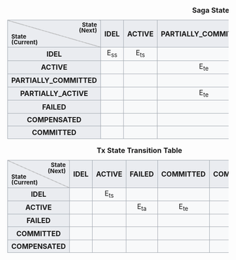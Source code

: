 

<table style="text-align:center;"> 
 <caption>
  <b>Saga State Transition Table</b>
 </caption> 
 <tbody>
  <tr> 
   <th style="background:linear-gradient(to top right,#eaecf0 49.5%,#aaa 49.5%,#aaa 50.5%,#eaecf0 50.5%);line-height:1;border: 1px solid #a2a9b1;">
      <div style="margin-left:2em;text-align:right;">
       <small>State<br />(Next)</small>
      </div>
      <div style="margin-right:2em;text-align:left;">
       <small>State<br />(Current)</small>
      </div> 
    </th> 
   <th style="background-color: #eaecf0;border: 1px solid #a2a9b1;">IDEL</th> 
   <th style="background-color: #eaecf0;border: 1px solid #a2a9b1;">ACTIVE</th> 
   <th style="background-color: #eaecf0;border: 1px solid #a2a9b1;">PARTIALLY_COMMITTED</th> 
   <th style="background-color: #eaecf0;border: 1px solid #a2a9b1;">PARTIALLY_ACTIVE</th> 
   <th style="background-color: #eaecf0;border: 1px solid #a2a9b1;">FAILED</th>
   <th style="background-color: #eaecf0;border: 1px solid #a2a9b1;">COMPENSATED</th>   
   <th style="background-color: #eaecf0;border: 1px solid #a2a9b1;">COMMITTED</th>    
  </tr> 
  <tr> 
   <th style="background-color: #eaecf0;border: 1px solid #a2a9b1;">IDEL</th> 
   <td style="background-color: #f8f9fa;border: 1px solid #a2a9b1;">E<sub>ss</sub></td> 
   <td style="background-color: #f8f9fa;border: 1px solid #a2a9b1;">E<sub>ts</sub></td> 
   <td style="background-color: #f8f9fa;border: 1px solid #a2a9b1;"></td> 
   <td style="background-color: #f8f9fa;border: 1px solid #a2a9b1;"></td>
   <td style="background-color: #f8f9fa;border: 1px solid #a2a9b1;"></td> 
   <td style="background-color: #f8f9fa;border: 1px solid #a2a9b1;"></td>
   <td style="background-color: #f8f9fa;border: 1px solid #a2a9b1;">E<sub>se</sub></td>    
  </tr> 
  <tr> 
   <th style="background-color: #eaecf0;border: 1px solid #a2a9b1;">ACTIVE</th> 
   <td style="background-color: #f8f9fa;border: 1px solid #a2a9b1;"></td> 
   <td style="background-color: #f8f9fa;border: 1px solid #a2a9b1;"></td> 
   <td style="background-color: #f8f9fa;border: 1px solid #a2a9b1;">E<sub>te</sub></td> 
   <td style="background-color: #f8f9fa;border: 1px solid #a2a9b1;"></td>
   <td style="background-color: #f8f9fa;border: 1px solid #a2a9b1;">E<sub>ta</sub></td>    
   <td style="background-color: #f8f9fa;border: 1px solid #a2a9b1;"></td>
   <td style="background-color: #f8f9fa;border: 1px solid #a2a9b1;"></td>    
  </tr> 
  <tr> 
   <th style="background-color: #eaecf0;border: 1px solid #a2a9b1;">PARTIALLY_COMMITTED</th> 
   <td style="background-color: #f8f9fa;border: 1px solid #a2a9b1;"></td> 
   <td style="background-color: #f8f9fa;border: 1px solid #a2a9b1;"></td> 
   <td style="background-color: #f8f9fa;border: 1px solid #a2a9b1;"></td> 
   <td style="background-color: #f8f9fa;border: 1px solid #a2a9b1;">E<sub>ts</sub></td>
   <td style="background-color: #f8f9fa;border: 1px solid #a2a9b1;"></td> 
   <td style="background-color: #f8f9fa;border: 1px solid #a2a9b1;"></td>
   <td style="background-color: #f8f9fa;border: 1px solid #a2a9b1;">E<sub>se</sub></td>    
  </tr> 
  <tr> 
   <th style="background-color: #eaecf0;border: 1px solid #a2a9b1;">PARTIALLY_ACTIVE</th> 
   <td style="background-color: #f8f9fa;border: 1px solid #a2a9b1;"></td> 
   <td style="background-color: #f8f9fa;border: 1px solid #a2a9b1;"></td> 
   <td style="background-color: #f8f9fa;border: 1px solid #a2a9b1;">E<sub>te</sub></td> 
   <td style="background-color: #f8f9fa;border: 1px solid #a2a9b1;"></td>
   <td style="background-color: #f8f9fa;border: 1px solid #a2a9b1;">E<sub>ta</sub></td>    
   <td style="background-color: #f8f9fa;border: 1px solid #a2a9b1;"></td>
   <td style="background-color: #f8f9fa;border: 1px solid #a2a9b1;"></td>    
  </tr>
  <tr> 
   <th style="background-color: #eaecf0;border: 1px solid #a2a9b1;">FAILED</th> 
   <td style="background-color: #f8f9fa;border: 1px solid #a2a9b1;"></td> 
   <td style="background-color: #f8f9fa;border: 1px solid #a2a9b1;"></td> 
   <td style="background-color: #f8f9fa;border: 1px solid #a2a9b1;"></td> 
   <td style="background-color: #f8f9fa;border: 1px solid #a2a9b1;"></td>
   <td style="background-color: #f8f9fa;border: 1px solid #a2a9b1;"></td>
   <td style="background-color: #f8f9fa;border: 1px solid #a2a9b1;">IE<sub>sfc</sub></td>
   <td style="background-color: #f8f9fa;border: 1px solid #a2a9b1;"></td>    
  </tr>  
  <tr> 
   <th style="background-color: #eaecf0;border: 1px solid #a2a9b1;">COMPENSATED</th> 
   <td style="background-color: #f8f9fa;border: 1px solid #a2a9b1;"></td> 
   <td style="background-color: #f8f9fa;border: 1px solid #a2a9b1;"></td> 
   <td style="background-color: #f8f9fa;border: 1px solid #a2a9b1;"></td> 
   <td style="background-color: #f8f9fa;border: 1px solid #a2a9b1;"></td>
   <td style="background-color: #f8f9fa;border: 1px solid #a2a9b1;"></td>
   <td style="background-color: #f8f9fa;border: 1px solid #a2a9b1;"></td>
   <td style="background-color: #f8f9fa;border: 1px solid #a2a9b1;"></td>    
  </tr> 
  <tr> 
   <th style="background-color: #eaecf0;border: 1px solid #a2a9b1;">COMMITTED</th> 
   <td style="background-color: #f8f9fa;border: 1px solid #a2a9b1;"></td> 
   <td style="background-color: #f8f9fa;border: 1px solid #a2a9b1;"></td> 
   <td style="background-color: #f8f9fa;border: 1px solid #a2a9b1;"></td> 
   <td style="background-color: #f8f9fa;border: 1px solid #a2a9b1;"></td>
   <td style="background-color: #f8f9fa;border: 1px solid #a2a9b1;"></td>
   <td style="background-color: #f8f9fa;border: 1px solid #a2a9b1;"></td>
   <td style="background-color: #f8f9fa;border: 1px solid #a2a9b1;"></td>    
  </tr>   
 </tbody>
</table>


<table style="text-align:center;"> 
 <caption>
  <b>Tx State Transition Table</b>
 </caption> 
 <tbody>
  <tr> 
   <th style="background:linear-gradient(to top right,#eaecf0 49.5%,#aaa 49.5%,#aaa 50.5%,#eaecf0 50.5%);line-height:1;border: 1px solid #a2a9b1;">
      <div style="margin-left:2em;text-align:right;">
       <small>State<br />(Next)</small>
      </div>
      <div style="margin-right:2em;text-align:left;">
       <small>State<br />(Current)</small>
      </div> 
    </th> 
   <th style="background-color: #eaecf0;border: 1px solid #a2a9b1;">IDEL</th> 
   <th style="background-color: #eaecf0;border: 1px solid #a2a9b1;">ACTIVE</th> 
   <th style="background-color: #eaecf0;border: 1px solid #a2a9b1;">FAILED</th>
   <th style="background-color: #eaecf0;border: 1px solid #a2a9b1;">COMMITTED</th>    
   <th style="background-color: #eaecf0;border: 1px solid #a2a9b1;">COMPENSATED</th>        
  </tr> 
  <tr> 
   <th style="background-color: #eaecf0;border: 1px solid #a2a9b1;">IDEL</th> 
   <td style="background-color: #f8f9fa;border: 1px solid #a2a9b1;"></td> 
   <td style="background-color: #f8f9fa;border: 1px solid #a2a9b1;">E<sub>ts</sub></td> 
   <td style="background-color: #f8f9fa;border: 1px solid #a2a9b1;"></td> 
   <td style="background-color: #f8f9fa;border: 1px solid #a2a9b1;"></td>
   <td style="background-color: #f8f9fa;border: 1px solid #a2a9b1;"></td>    
  </tr> 
  <tr> 
   <th style="background-color: #eaecf0;border: 1px solid #a2a9b1;">ACTIVE</th> 
   <td style="background-color: #f8f9fa;border: 1px solid #a2a9b1;"></td> 
   <td style="background-color: #f8f9fa;border: 1px solid #a2a9b1;"></td> 
   <td style="background-color: #f8f9fa;border: 1px solid #a2a9b1;">E<sub>ta</sub></td> 
   <td style="background-color: #f8f9fa;border: 1px solid #a2a9b1;">E<sub>te</sub></td>
   <td style="background-color: #f8f9fa;border: 1px solid #a2a9b1;"></td>    
  </tr> 
  <tr> 
   <th style="background-color: #eaecf0;border: 1px solid #a2a9b1;">FAILED</th> 
   <td style="background-color: #f8f9fa;border: 1px solid #a2a9b1;"></td> 
   <td style="background-color: #f8f9fa;border: 1px solid #a2a9b1;"></td> 
   <td style="background-color: #f8f9fa;border: 1px solid #a2a9b1;"></td> 
   <td style="background-color: #f8f9fa;border: 1px solid #a2a9b1;"></td>
   <td style="background-color: #f8f9fa;border: 1px solid #a2a9b1;"></td>    
  </tr>
  <tr> 
   <th style="background-color: #eaecf0;border: 1px solid #a2a9b1;">COMMITTED</th> 
   <td style="background-color: #f8f9fa;border: 1px solid #a2a9b1;"></td> 
   <td style="background-color: #f8f9fa;border: 1px solid #a2a9b1;"></td> 
   <td style="background-color: #f8f9fa;border: 1px solid #a2a9b1;"></td> 
   <td style="background-color: #f8f9fa;border: 1px solid #a2a9b1;"></td>
   <td style="background-color: #f8f9fa;border: 1px solid #a2a9b1;">E<sub>co</sub></td>    
  </tr>    
  <tr> 
   <th style="background-color: #eaecf0;border: 1px solid #a2a9b1;">COMPENSATED</th> 
   <td style="background-color: #f8f9fa;border: 1px solid #a2a9b1;"></td> 
   <td style="background-color: #f8f9fa;border: 1px solid #a2a9b1;"></td> 
   <td style="background-color: #f8f9fa;border: 1px solid #a2a9b1;"></td> 
   <td style="background-color: #f8f9fa;border: 1px solid #a2a9b1;"></td>
   <td style="background-color: #f8f9fa;border: 1px solid #a2a9b1;"></td>    
  </tr>     
 </tbody>
</table>

